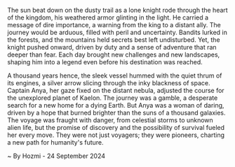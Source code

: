 
The sun beat down on the dusty trail as a lone knight rode through the heart of the kingdom, his weathered armor glinting in the light. He carried a message of dire importance, a warning from the king to a distant ally. The journey would be arduous, filled with peril and uncertainty. Bandits lurked in the forests, and the mountains held secrets best left undisturbed. Yet, the knight pushed onward, driven by duty and a sense of adventure that ran deeper than fear. Each day brought new challenges and new landscapes, shaping him into a legend even before his destination was reached.

A thousand years hence, the sleek vessel hummed with the quiet thrum of its engines, a silver arrow slicing through the inky blackness of space. Captain Anya, her gaze fixed on the distant nebula, adjusted the course for the unexplored planet of Kaelon. The journey was a gamble, a desperate search for a new home for a dying Earth. But Anya was a woman of daring, driven by a hope that burned brighter than the suns of a thousand galaxies. The voyage was fraught with danger, from celestial storms to unknown alien life, but the promise of discovery and the possibility of survival fueled her every move. They were not just voyagers; they were pioneers, charting a new path for humanity's future. 

~ By Hozmi - 24 September 2024
